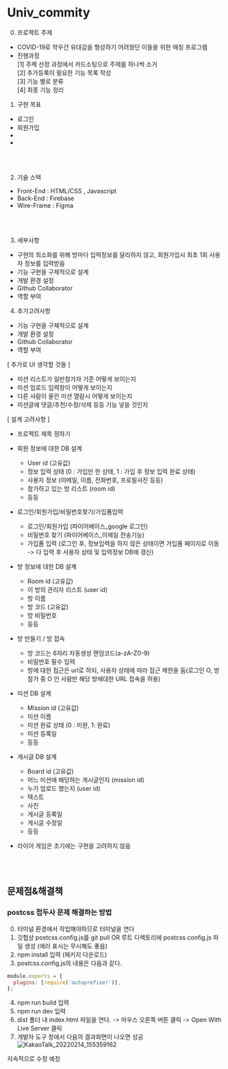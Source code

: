 # Univ_commity

0. 프로젝트 주제<br>
- COVID-19로 학우간 유대감을 형성하기 어려웠던 이들을 위한 매칭 프로그램
- 진행과정<br>
[1] 주제 선정 과정에서 카드소팅으로 주제를 하나씩 소거<br>
[2] 추가등록이 필요한 기능 목록 작성<br>
[3] 기능 별로 분류<br>
[4] 최종 기능 정리<br>


1. 구현 목표<br>
- 로그인 
- 회원가입
- 
- 

<br/><br/>

2. 기술 스택<br>
- Front-End : HTML/CSS , Javascript<br>
- Back-End : Firebase<br>
- Wire-Frame : Figma<br>

<br/><br/>

3. 세부사항<br>
- 구현의 최소화를 위해 방마다 입력정보를 달리하지 않고, 회원가입시 최초 1회 사용자 정보를 입력받음
- 기능 구현을 구체적으로 설계
- 개발 환경 설정
- Github Collaborator
- 역할 부여





4. 추가고려사항
- 기능 구현을 구체적으로 설계
- 개발 환경 설정
- Github Collaborator
- 역할 부여

[ 추가로 UI 생각할 것들 ]
- 미션 리스트가 일반참가자 기준 어떻게 보이는지
- 미션 업로드 입력창이 어떻게 보이는지
- 다른 사람이 올린 미션 열람시 어떻게 보이는지
- 미션글에 댓글/추천/수정/삭제 등등 기능 넣을 것인지

[ 설계 고려사항 ]
- 프로젝트 제목 정하기

- 회원 정보에 대한 DB 설계
    - User id (고유값)
    - 정보 입력 상태 (0 : 가입만 한 상태, 1 : 가입 후 정보 입력 완료 상태)
    - 사용자 정보 (이메일, 이름, 전화번호, 프로필사진 등등)
    - 참가하고 있는 방 리스트 (room id)
    - 등등

- 로그인/회원가입/비밀번호찾기/가입폼입력
    - 로그인/회원가입 (파이어베이스_google 로그인)
    - 비밀번호 찾기 (파이어베이스_이메일 전송기능)
    - 가입폼 입력 (로그인 후, 정보입력을 하지 않은 상태이면 가입폼 페이지로 이동 -> 다 입력 후 사용자 상태 및 입력정보 DB에 갱신)

- 방 정보에 대한 DB 설계
    - Room id (고유값)
    - 이 방의 관리자 리스트 (user id)
    - 방 이름
    - 방 코드 (고유값)
    - 방 비밀번호
    - 등등

- 방 만들기 / 방 접속
	- 방 코드는 6자리 자동생성 랜덤코드(a-zA-Z0-9)
	- 비밀번호 필수 입력
	- 방에 대한 접근은 url로 하되, 사용자 상태에 따라 접근 제한을 둠(로그인 O, 방 참가 중 O 인 사람만 해당 방에대한 URL 접속을 허용)

- 미션 DB 설계
    - Mission id (고유값)
    - 미션 이름
    - 미션 완료 상태 (0 : 미완, 1: 완료)
    - 미션 등록일
    - 등등

- 게시글 DB 설계
    - Board  id (고유값)
    - 어느 미션에 해당하는 게시글인지 (mission id)
    - 누가 업로드 했는지 (user id)
    - 텍스트
    - 사진
    - 게시글 등록일
    - 게시글 수정일
    - 등등

- 라이어 게임은 초기에는 구현을 고려하지 않음
<br><br><br><br>

## 문제점&해결책

### postcss 접두사 문제 해결하는 방법

0. 터미널 환경에서 작업해야하므로 터미널을 연다
1. 깃헙상 postcss.config.js를 git pull    OR    루트 디렉토리에 postcss.config.js 파일 생성 (에러 표시는 무시해도 좋음)
2. npm install 입력 (패키지 다운로드)
3. postcss.config.js의 내용은 다음과 같다.
```javascript
module.exports = {
  plugins: [require('autoprefixer')],
};
```
4. npm run build 입력
5. npm run dev 입력
6. dist 폴더 내 index.html 파일을 연다. -> 마우스 오른쪽 버튼 클릭 -> Open With Live Server 클릭
7. 개발자 도구 창에서 다음의 결과화면이 나오면 성공
![KakaoTalk_20220214_155359162](https://user-images.githubusercontent.com/68424403/153816100-b3b060ab-3b8c-4afa-afe6-ae120ff42c2f.png)







지속적으로 수정 예정
